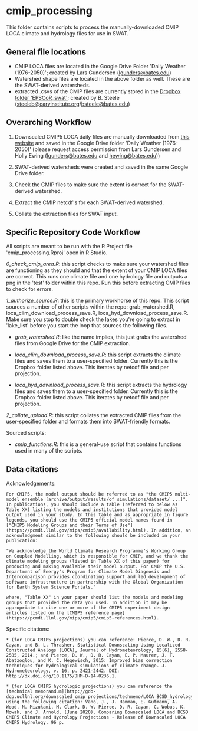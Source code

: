 # cmip_processing
This folder contains scripts to process the manually-downloaded CMIP LOCA climate and hydrology files for use in SWAT. 

## General file locations

* CMIP LOCA files are located in the Google Drive Folder 'Daily Weather (1976-2050)'; created by Lars Gundersen (lgunders@bates.edu)
* Watershed shape files are located in the above folder as well. These are the SWAT-derived watersheds.
* extracted .csvs of the CMIP files are currently stored in the [Dropbox folder 'EPSCoR_swat'](https://www.dropbox.com/sh/s0vr0ojhf7kt9hp/AABeHATrYE07CTvNhy3sOU1ta?dl=0); created by B. Steele (steeleb@caryinstitute.org/bsteele@bates.edu)


## Overarching Workflow

1) Downscaled CMIP5 LOCA daily files are manually downloaded from [this website](https://gdo-dcp.ucllnl.org/downscaled_cmip_projections/dcpInterface.html#Welcome) and saved in the Google Drive folder 'Daily Weather (1976-2050)' (please request access permission from Lars Gundersen and Holly Ewing (lgunders@bates.edu and hewing@bates.edu))

2) SWAT-derived watersheds were created and saved in the same Google Drive folder.

3) Check the CMIP files to make sure the extent is correct for the SWAT-derived watershed.

4) Extract the CMIP netcdf's for each SWAT-derived watershed.

5) Collate the extraction files for SWAT input.


## Specific Repository Code Workflow

All scripts are meant to be run with the R Project file 'cmip_processing.Rproj' open in R Studio.

*0_check_cmip_area.R*: this script checks to make sure your watershed files are functioning as they should and that the extent of your CMIP LOCA files are correct. This runs one climate file and one hydrology file and outputs a png in the 'test' folder within this repo. Run this before extracting CMIP files to check for errors. 

*1_authorize_source.R*: this is the primary workhorse of this repo. This script sources a number of other scripts within the repo: grab_watershed.R, loca_clim_download_process_save.R, loca_hyd_download_process_save.R. Make sure you stop to double check the lakes you're going to extract in 'lake_list' before you start the loop that sources the following files.
    
 - *grab_watershed.R*: like the name implies, this just grabs the watershed files from Google Drive for the CMIP extraction.
    
 - *loca_clim_download_process_save.R*: this script extracts the climate files and saves them to a user-specified folder. Currently this is the Dropbox folder listed above. This iterates by netcdf file and per projection.
    
 - *loca_hyd_download_process_save.R*: this script extracts the hydrology files and saves them to a user-specified folder. Currently this is the Dropbox folder listed above. This iterates by netcdf file and per projection.
    
*2_collate_upload.R*: this script collates the extracted CMIP files from the user-specified folder and formats them into SWAT-friendly formats. 

Sourced scripts:
    
 - *cmip_functions.R*: this is a general-use script that contains functions used in many of the scripts. 


## Data citations

Acknowledgements:
    
    For CMIP5, the model output should be referred to as "the CMIP5 multi-model ensemble [archive/output/results/of simulations/dataset/ ...]". In publications, you should include a table (referred to below as Table XX) listing the models and institutions that provided model output used in your study. In this table and as appropriate in figure legends, you should use the CMIP5 official model names found in ["CMIP5 Modeling Groups and their Terms of Use"](https://pcmdi.llnl.gov/mips/cmip5/availability.html). In addition, an acknowledgment similar to the following should be included in your publication:

    "We acknowledge the World Climate Research Programme's Working Group on Coupled Modelling, which is responsible for CMIP, and we thank the climate modeling groups (listed in Table XX of this paper) for producing and making available their model output. For CMIP the U.S. Department of Energy's Program for Climate Model Diagnosis and Intercomparison provides coordinating support and led development of software infrastructure in partnership with the Global Organization for Earth System Science Portals."

    where, "Table XX" in your paper should list the models and modeling groups that provided the data you used. In addition it may be appropriate to cite one or more of the CMIP5 experiment design articles listed on the [CMIP5 reference page](https://pcmdi.llnl.gov/mips/cmip5/cmip5-references.html).

Specific citations:

    * (for LOCA CMIP5 projections) you can reference: Pierce, D. W., D. R. Cayan, and B. L. Thrasher, Statistical Downscaling Using Localized Constructed Analogs (LOCA), Journal of Hydrometeorology, 15(6), 2558-2585, 2014.; and Pierce, D. W., D. R. Cayan, E. P. Maurer, J. T. Abatzoglou, and K. C. Hegewisch, 2015: Improved bias correction techniques for hydrological simulations of climate change. J. Hydrometeorology, v. 16, p. 2421-2442. DOI: http://dx.doi.org/10.1175/JHM-D-14-0236.1.
    
    * (for LOCA CMIP5 hydrologic projections) you can reference the [technical memorandum](http://gdo-dcp.ucllnl.org/downscaled_cmip_projections/techmemo/LOCA_BCSD_hydrology_tech_memo.pdf) using the following citation: Vano, J., J. Hamman, E. Gutmann, A. Wood, N. Mizukami, M. Clark, D. W. Pierce, D. R. Cayan, C. Wobus, K. Nowak, and J. Arnold. (June 2020). Comparing Downscaled LOCA and BCSD CMIP5 Climate and Hydrology Projections - Release of Downscaled LOCA CMIP5 Hydrology. 96 p.